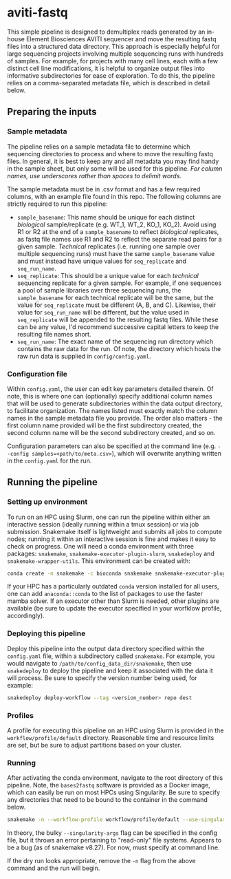 # aviti-fastq

This simple pipeline is designed to demultiplex reads generated by an in-house Element Biosciences AVITI sequencer and move the resulting fastq files into a structured data directory. This approach is especially helpful for large sequencing projects involving multiple sequencing runs with hundreds of samples. For example, for projects with many cell lines, each with a few distinct cell line modifications, it is helpful to organize output files into informative subdirectories for ease of exploration. To do this, the pipeline relies on a comma-separated metadata file, which is described in detail below. 

## Preparing the inputs

### Sample metadata

The pipeline relies on a sample metadata file to determine which sequencing directories to process and where to move the resulting fastq files. In general, it is best to keep any and all metadata you may find handy in the sample sheet, but only some will be used for this pipeline. *For column names, use underscores rather than spaces to delimit words.*

The sample metadata must be in .csv format and has a few required columns, with an example file found in this repo. The following columns are strictly required to run this pipeline:

* `sample_basename`: This name should be unique for each distinct *biological* sample/replicate (e.g. WT_1, WT_2, KO_1, KO_2). Avoid using R1 or R2 at the end of a `sample_basename` to reflect *biological* replicates, as fastq file names use R1 and R2 to reflect the separate read pairs for a given sample. *Technical* replicates (i.e. running one sample over multiple sequencing runs) must have the same `sample_basename` value and must instead have unique values for `seq_replicate` and `seq_run_name`.
* `seq_replicate`: This should be a unique value for each *technical* sequencing replicate for a given sample. For example, if one sequences a pool of sample libraries over three sequencing runs, the `sample_basename` for each technical replicate will be the same, but the value for  `seq_replicate` must be different (A, B, and C). Likewise, their value for `seq_run_name` will be different, but the value used in `seq_replicate` will be appended to the resulting fastq files. While these can be any value, I'd recommend successive capital letters to keep the resulting file names short.
* `seq_run_name`: The exact name of the sequencing run directory which contains the raw data for the run. Of note, the directory which hosts the raw run data is supplied in `config/config.yaml`.

### Configuration file

Within `config.yaml`, the user can edit key parameters detailed therein. Of note, this is where one can (optionally) specify additional column names that will be used to generate subdirectories within the data output directory, to facilitate organization. The names listed must exactly match the column names in the sample metadata file you provide. The order also matters - the first column name provided will be the first subdirectory created, the second column name will be the second subdirectory created, and so on.

Configuration parameters can also be specified at the command line (e.g. `--config samples=<path/to/meta.csv>`), which will overwrite anything written in the `config.yaml` for the run.

## Running the pipeline

### Setting up environment

To run on an HPC using Slurm, one can run the pipeline within either an interactive session (ideally running within a tmux session) or via job submission. Snakemake itself is lightweight and submits all jobs to compute nodes; running it within an interactive session is fine and makes it easy to check on progress. One will need a conda environment with three packages: `snakemake`, `snakemake-executor-plugin-slurm`, `snakedeploy` and `snakemake-wrapper-utils`. This environment can be created with:

```bash
conda create -n snakemake -c bioconda snakemake snakemake-executor-plugin-slurm snakedeploy snakemake-wrapper-utils
```

If your HPC has a particularly outdated `conda` version installed for all users, one can add `anaconda::conda` to the list of packages to use the faster mamba solver. If an executor other than Slurm is needed, other plugins are available (be sure to update the executor specified in your worfklow profile, accordingly).

### Deploying this pipeline

Deploy this pipeline into the output data directory specified within the `config.yaml` file, within a subdirectory called `snakemake`. For example, you would navigate to `/path/to/config_data_dir/snakemake`, then use `snakedeploy` to deploy the pipeline and keep it associated with the data it will process. Be sure to specify the version number being used, for example:

```bash
snakedeploy deploy-workflow --tag <version_number> repo dest 
```

### Profiles

A profile for executing this pipeline on an HPC using Slurm is provided in the `workflow/profile/default` directory. Reasonable time and resource limits are set, but be sure to adjust partitions based on your cluster.

### Running

After activating the conda environment, navigate to the root directory of this pipeline. Note, the `bases2fastq` software is provided as a Docker image, which can easily be run on most HPCs using Singularity. Be sure to specify any directories that need to be bound to the container in the command below.

```bash
snakemake -n --workflow-profile workflow/profile/default --use-singularity --singularity-args "--bind </path/to/dir1>,/<path/to/dir2>"
```

In theory, the bulky `--singularity-args` flag can be specified in the config file, but it throws an error pertaining to "read-only" file systems. Appears to be a bug (as of snakemake v8.27). For now, must specify at command line.

If the dry run looks appropriate, remove the `-n` flag from the above command and the run will begin.
